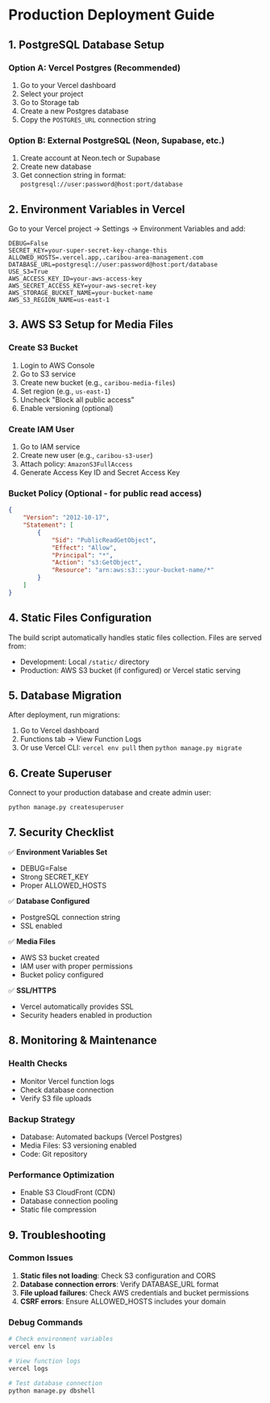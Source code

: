# Production Deployment Guide

## 1. PostgreSQL Database Setup

### Option A: Vercel Postgres (Recommended)
1. Go to your Vercel dashboard
2. Select your project
3. Go to Storage tab
4. Create a new Postgres database
5. Copy the `POSTGRES_URL` connection string

### Option B: External PostgreSQL (Neon, Supabase, etc.)
1. Create account at Neon.tech or Supabase
2. Create new database
3. Get connection string in format: `postgresql://user:password@host:port/database`

## 2. Environment Variables in Vercel

Go to your Vercel project → Settings → Environment Variables and add:

```
DEBUG=False
SECRET_KEY=your-super-secret-key-change-this
ALLOWED_HOSTS=.vercel.app,.caribou-area-management.com
DATABASE_URL=postgresql://user:password@host:port/database
USE_S3=True
AWS_ACCESS_KEY_ID=your-aws-access-key
AWS_SECRET_ACCESS_KEY=your-aws-secret-key
AWS_STORAGE_BUCKET_NAME=your-bucket-name
AWS_S3_REGION_NAME=us-east-1
```

## 3. AWS S3 Setup for Media Files

### Create S3 Bucket
1. Login to AWS Console
2. Go to S3 service
3. Create new bucket (e.g., `caribou-media-files`)
4. Set region (e.g., `us-east-1`)
5. Uncheck "Block all public access"
6. Enable versioning (optional)

### Create IAM User
1. Go to IAM service
2. Create new user (e.g., `caribou-s3-user`)
3. Attach policy: `AmazonS3FullAccess`
4. Generate Access Key ID and Secret Access Key

### Bucket Policy (Optional - for public read access)
```json
{
    "Version": "2012-10-17",
    "Statement": [
        {
            "Sid": "PublicReadGetObject",
            "Effect": "Allow",
            "Principal": "*",
            "Action": "s3:GetObject",
            "Resource": "arn:aws:s3:::your-bucket-name/*"
        }
    ]
}
```

## 4. Static Files Configuration

The build script automatically handles static files collection. Files are served from:
- Development: Local `/static/` directory
- Production: AWS S3 bucket (if configured) or Vercel static serving

## 5. Database Migration

After deployment, run migrations:
1. Go to Vercel dashboard
2. Functions tab → View Function Logs
3. Or use Vercel CLI: `vercel env pull` then `python manage.py migrate`

## 6. Create Superuser

Connect to your production database and create admin user:
```bash
python manage.py createsuperuser
```

## 7. Security Checklist

✅ **Environment Variables Set**
- DEBUG=False
- Strong SECRET_KEY
- Proper ALLOWED_HOSTS

✅ **Database Configured**
- PostgreSQL connection string
- SSL enabled

✅ **Media Files**
- AWS S3 bucket created
- IAM user with proper permissions
- Bucket policy configured

✅ **SSL/HTTPS**
- Vercel automatically provides SSL
- Security headers enabled in production

## 8. Monitoring & Maintenance

### Health Checks
- Monitor Vercel function logs
- Check database connection
- Verify S3 file uploads

### Backup Strategy
- Database: Automated backups (Vercel Postgres)
- Media Files: S3 versioning enabled
- Code: Git repository

### Performance Optimization
- Enable S3 CloudFront (CDN)
- Database connection pooling
- Static file compression

## 9. Troubleshooting

### Common Issues
1. **Static files not loading**: Check S3 configuration and CORS
2. **Database connection errors**: Verify DATABASE_URL format
3. **File upload failures**: Check AWS credentials and bucket permissions
4. **CSRF errors**: Ensure ALLOWED_HOSTS includes your domain

### Debug Commands
```bash
# Check environment variables
vercel env ls

# View function logs
vercel logs

# Test database connection
python manage.py dbshell
```